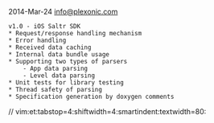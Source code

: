 2014-Mar-24  <info@plexonic.com> 

    v1.0 - iOS Saltr SDK 	
	* Request/response handling mechanism
	* Error handling
	* Received data caching
	* Internal data bundle usage
	* Supporting two types of parsers
		- App data parsing
		- Level data parsing
	* Unit tests for library testing
	* Thread safety of parsing
	* Specification generation by doxygen comments

// vim:et:tabstop=4:shiftwidth=4:smartindent:textwidth=80:
